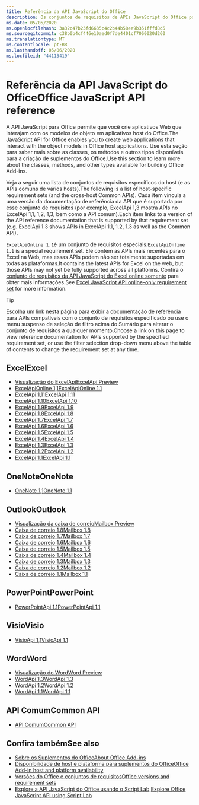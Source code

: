 ```yaml
---
title: Referência da API JavaScript do Office
description: Os conjuntos de requisitos de APIs JavaScript do Office por host.
ms.date: 05/05/2020
ms.openlocfilehash: 3a32c47b23fd6635c4c2b44b58ee9b351fffd8d5
ms.sourcegitcommit: c38b0b4cf446e10aed0f7de4401cf7060020d260
ms.translationtype: MT
ms.contentlocale: pt-BR
ms.lasthandoff: 05/06/2020
ms.locfileid: "44113419"
---
```

# <a name="office-javascript-api-reference"></a><span data-ttu-id="e7a80-103">Referência da API JavaScript do Office</span><span class="sxs-lookup"><span data-stu-id="e7a80-103">Office JavaScript API reference</span></span>

<span data-ttu-id="e7a80-104">A API JavaScript para Office permite que você crie aplicativos Web que interajam com os modelos de objeto em aplicativos host do Office.</span><span class="sxs-lookup"><span data-stu-id="e7a80-104">The JavaScript API for Office enables you to create web applications that interact with the object models in Office host applications.</span></span> <span data-ttu-id="e7a80-105">Use esta seção para saber mais sobre as classes, os métodos e outros tipos disponíveis para a criação de suplementos do Office.</span><span class="sxs-lookup"><span data-stu-id="e7a80-105">Use this section to learn more about the classes, methods, and other types available for building Office Add-ins.</span></span>

<span data-ttu-id="e7a80-106">Veja a seguir uma lista de conjuntos de requisitos específicos do host (e as APIs comuns de vários hosts).</span><span class="sxs-lookup"><span data-stu-id="e7a80-106">The following is a list of host-specific requirement sets (and the cross-host Common APIs).</span></span> <span data-ttu-id="e7a80-107">Cada item vincula a uma versão da documentação de referência da API que é suportada por esse conjunto de requisitos (por exemplo, ExcelApi 1,3 mostra APIs no ExcelApi 1,1, 1,2, 1,3, bem como a API comum).</span><span class="sxs-lookup"><span data-stu-id="e7a80-107">Each item links to a version of the API reference documentation that is supported by that requirement set (e.g. ExcelApi 1.3 shows APIs in ExcelApi 1.1, 1.2, 1.3 as well as the Common API).</span></span>

<span data-ttu-id="e7a80-108">`ExcelApiOnline 1.1`é um conjunto de requisitos especiais.</span><span class="sxs-lookup"><span data-stu-id="e7a80-108">`ExcelApiOnline 1.1` is a special requirement set.</span></span> <span data-ttu-id="e7a80-109">Ele contém as APIs mais recentes para o Excel na Web, mas essas APIs podem não ser totalmente suportadas em todas as plataformas.</span><span class="sxs-lookup"><span data-stu-id="e7a80-109">It contains the latest APIs for Excel on the web, but those APIs may not yet be fully supported across all platforms.</span></span> <span data-ttu-id="e7a80-110">Confira o [conjunto de requisitos da API JavaScript do Excel online somente](/office/dev/add-ins/reference/requirement-sets/excel-api-online-requirement-set) para obter mais informações.</span><span class="sxs-lookup"><span data-stu-id="e7a80-110">See [Excel JavaScript API online-only requirement set](/office/dev/add-ins/reference/requirement-sets/excel-api-online-requirement-set) for more information.</span></span>

> [!TIP]
> <span data-ttu-id="e7a80-111">Escolha um link nesta página para exibir a documentação de referência para APIs compatíveis com o conjunto de requisitos especificado ou use o menu suspenso de seleção de filtro acima do Sumário para alterar o conjunto de requisitos a qualquer momento.</span><span class="sxs-lookup"><span data-stu-id="e7a80-111">Choose a link on this page to view reference documentation for APIs supported by the specified requirement set, or use the filter selection drop-down menu above the table of contents to change the requirement set at any time.</span></span>

## <a name="excel"></a><span data-ttu-id="e7a80-112">Excel</span><span class="sxs-lookup"><span data-stu-id="e7a80-112">Excel</span></span>

- [<span data-ttu-id="e7a80-113">Visualização do ExcelApi</span><span class="sxs-lookup"><span data-stu-id="e7a80-113">ExcelApi Preview</span></span>](/javascript/api/excel?view=excel-js-preview)
- [<span data-ttu-id="e7a80-114">ExcelApiOnline 1,1</span><span class="sxs-lookup"><span data-stu-id="e7a80-114">ExcelApiOnline 1.1</span></span>](/javascript/api/excel?view=excel-js-online)
- [<span data-ttu-id="e7a80-115">ExcelApi 1,11</span><span class="sxs-lookup"><span data-stu-id="e7a80-115">ExcelApi 1.11</span></span>](/javascript/api/excel?view=excel-js-1.11)
- [<span data-ttu-id="e7a80-116">ExcelApi 1.10</span><span class="sxs-lookup"><span data-stu-id="e7a80-116">ExcelApi 1.10</span></span>](/javascript/api/excel?view=excel-js-1.10)
- [<span data-ttu-id="e7a80-117">ExcelApi 1.9</span><span class="sxs-lookup"><span data-stu-id="e7a80-117">ExcelApi 1.9</span></span>](/javascript/api/excel?view=excel-js-1.9)
- [<span data-ttu-id="e7a80-118">ExcelApi 1.8</span><span class="sxs-lookup"><span data-stu-id="e7a80-118">ExcelApi 1.8</span></span>](/javascript/api/excel?view=excel-js-1.8)
- [<span data-ttu-id="e7a80-119">ExcelApi 1.7</span><span class="sxs-lookup"><span data-stu-id="e7a80-119">ExcelApi 1.7</span></span>](/javascript/api/excel?view=excel-js-1.7)
- [<span data-ttu-id="e7a80-120">ExcelApi 1.6</span><span class="sxs-lookup"><span data-stu-id="e7a80-120">ExcelApi 1.6</span></span>](/javascript/api/excel?view=excel-js-1.6)
- [<span data-ttu-id="e7a80-121">ExcelApi 1.5</span><span class="sxs-lookup"><span data-stu-id="e7a80-121">ExcelApi 1.5</span></span>](/javascript/api/excel?view=excel-js-1.5)
- [<span data-ttu-id="e7a80-122">ExcelApi 1.4</span><span class="sxs-lookup"><span data-stu-id="e7a80-122">ExcelApi 1.4</span></span>](/javascript/api/excel?view=excel-js-1.4)
- [<span data-ttu-id="e7a80-123">ExcelApi 1.3</span><span class="sxs-lookup"><span data-stu-id="e7a80-123">ExcelApi 1.3</span></span>](/javascript/api/excel?view=excel-js-1.3)
- [<span data-ttu-id="e7a80-124">ExcelApi 1.2</span><span class="sxs-lookup"><span data-stu-id="e7a80-124">ExcelApi 1.2</span></span>](/javascript/api/excel?view=excel-js-1.2)
- [<span data-ttu-id="e7a80-125">ExcelApi 1.1</span><span class="sxs-lookup"><span data-stu-id="e7a80-125">ExcelApi 1.1</span></span>](/javascript/api/excel?view=excel-js-1.1)

## <a name="onenote"></a><span data-ttu-id="e7a80-126">OneNote</span><span class="sxs-lookup"><span data-stu-id="e7a80-126">OneNote</span></span>

- [<span data-ttu-id="e7a80-127">OneNote 1,1</span><span class="sxs-lookup"><span data-stu-id="e7a80-127">OneNote 1.1</span></span>](/javascript/api/onenote?view=onenote-js-1.1)

## <a name="outlook"></a><span data-ttu-id="e7a80-128">Outlook</span><span class="sxs-lookup"><span data-stu-id="e7a80-128">Outlook</span></span>

- [<span data-ttu-id="e7a80-129">Visualização da caixa de correio</span><span class="sxs-lookup"><span data-stu-id="e7a80-129">Mailbox Preview</span></span>](/javascript/api/outlook?view=outlook-js-preview)
- [<span data-ttu-id="e7a80-130">Caixa de correio 1.8</span><span class="sxs-lookup"><span data-stu-id="e7a80-130">Mailbox 1.8</span></span>](/javascript/api/outlook?view=outlook-js-1.8)
- [<span data-ttu-id="e7a80-131">Caixa de correio 1.7</span><span class="sxs-lookup"><span data-stu-id="e7a80-131">Mailbox 1.7</span></span>](/javascript/api/outlook?view=outlook-js-1.7)
- [<span data-ttu-id="e7a80-132">Caixa de correio 1.6</span><span class="sxs-lookup"><span data-stu-id="e7a80-132">Mailbox 1.6</span></span>](/javascript/api/outlook?view=outlook-js-1.6)
- [<span data-ttu-id="e7a80-133"> Caixa de correio 1.5</span><span class="sxs-lookup"><span data-stu-id="e7a80-133">Mailbox 1.5</span></span>](/javascript/api/outlook?view=outlook-js-1.5)
- [<span data-ttu-id="e7a80-134"> Caixa de correio 1.4</span><span class="sxs-lookup"><span data-stu-id="e7a80-134">Mailbox 1.4</span></span>](/javascript/api/outlook?view=outlook-js-1.4)
- [<span data-ttu-id="e7a80-135"> Caixa de correio 1.3</span><span class="sxs-lookup"><span data-stu-id="e7a80-135">Mailbox 1.3</span></span>](/javascript/api/outlook?view=outlook-js-1.3)
- [<span data-ttu-id="e7a80-136">Caixa de correio 1.2</span><span class="sxs-lookup"><span data-stu-id="e7a80-136">Mailbox 1.2</span></span>](/javascript/api/outlook?view=outlook-js-1.2)
- [<span data-ttu-id="e7a80-137"> Caixa de correio 1.1</span><span class="sxs-lookup"><span data-stu-id="e7a80-137">Mailbox 1.1</span></span>](/javascript/api/outlook?view=outlook-js-1.1)

## <a name="powerpoint"></a><span data-ttu-id="e7a80-138">PowerPoint</span><span class="sxs-lookup"><span data-stu-id="e7a80-138">PowerPoint</span></span>

- [<span data-ttu-id="e7a80-139">PowerPointApi 1.1</span><span class="sxs-lookup"><span data-stu-id="e7a80-139">PowerPointApi 1.1</span></span>](/javascript/api/powerpoint?view=powerpoint-js-1.1)

## <a name="visio"></a><span data-ttu-id="e7a80-140">Visio</span><span class="sxs-lookup"><span data-stu-id="e7a80-140">Visio</span></span>

- [<span data-ttu-id="e7a80-141">VisioApi 1,1</span><span class="sxs-lookup"><span data-stu-id="e7a80-141">VisioApi 1.1</span></span>](/javascript/api/visio?view=visio-js-1.1)

## <a name="word"></a><span data-ttu-id="e7a80-142">Word</span><span class="sxs-lookup"><span data-stu-id="e7a80-142">Word</span></span>

- [<span data-ttu-id="e7a80-143">Visualização do Word</span><span class="sxs-lookup"><span data-stu-id="e7a80-143">Word Preview</span></span>](/javascript/api/word?view=word-js-preview)
- [<span data-ttu-id="e7a80-144">WordApi 1.3</span><span class="sxs-lookup"><span data-stu-id="e7a80-144">WordApi 1.3</span></span>](/javascript/api/word?view=word-js-1.3)
- [<span data-ttu-id="e7a80-145">WordApi 1.2</span><span class="sxs-lookup"><span data-stu-id="e7a80-145">WordApi 1.2</span></span>](/javascript/api/word?view=word-js-1.2)
- [<span data-ttu-id="e7a80-146">WordApi 1.1</span><span class="sxs-lookup"><span data-stu-id="e7a80-146">WordApi 1.1</span></span>](/javascript/api/word?view=word-js-1.1)

## <a name="common-api"></a><span data-ttu-id="e7a80-147">API Comum</span><span class="sxs-lookup"><span data-stu-id="e7a80-147">Common API</span></span>

- [<span data-ttu-id="e7a80-148">API Comum</span><span class="sxs-lookup"><span data-stu-id="e7a80-148">Common API</span></span>](/javascript/api/office?view=common-js)

## <a name="see-also"></a><span data-ttu-id="e7a80-149">Confira também</span><span class="sxs-lookup"><span data-stu-id="e7a80-149">See also</span></span>

- [<span data-ttu-id="e7a80-150">Sobre os Suplementos do Office</span><span class="sxs-lookup"><span data-stu-id="e7a80-150">About Office Add-ins</span></span>](/office/dev/add-ins/overview)
- [<span data-ttu-id="e7a80-151">Disponibilidade de host e plataforma para suplementos do Office</span><span class="sxs-lookup"><span data-stu-id="e7a80-151">Office Add-in host and platform availability</span></span>](/office/dev/add-ins/overview/office-add-in-availability)
- [<span data-ttu-id="e7a80-152">Versões do Office e conjuntos de requisitos</span><span class="sxs-lookup"><span data-stu-id="e7a80-152">Office versions and requirement sets</span></span>](/office/dev/add-ins/develop/office-versions-and-requirement-sets)
- <span data-ttu-id="e7a80-153">[Explore a API JavaScript do Office usando o Script Lab](/office/dev/add-ins/overview/explore-with-script-lab).</span><span class="sxs-lookup"><span data-stu-id="e7a80-153">[Explore Office JavaScript API using Script Lab](/office/dev/add-ins/overview/explore-with-script-lab)</span></span>
